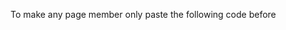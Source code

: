 To make any page member only paste the following code before </html>

<script src="./script/checkAuth.js"></script>
